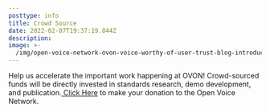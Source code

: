 ```yaml
---
posttype: info
title: Crowd Source
date: 2022-02-07T19:37:19.844Z
description: 
image: >-
  /img/open-voice-network-ovon-voice-worthy-of-user-trust-blog-introducing-the-ovon-virtual-ambassador.jpg
---
```

Help us accelerate the important work happening at OVON! Crowd-sourced funds will be directly invested in standards research, demo development, and publication.<a class="dim" href="https://crowdfunding.lfx.linuxfoundation.org/initiative/e1ce78fb-9ca5-4746-b6a0-310a0d81f004" target="_blank"> Click Here</a>  to make your donation to the Open Voice Network.
